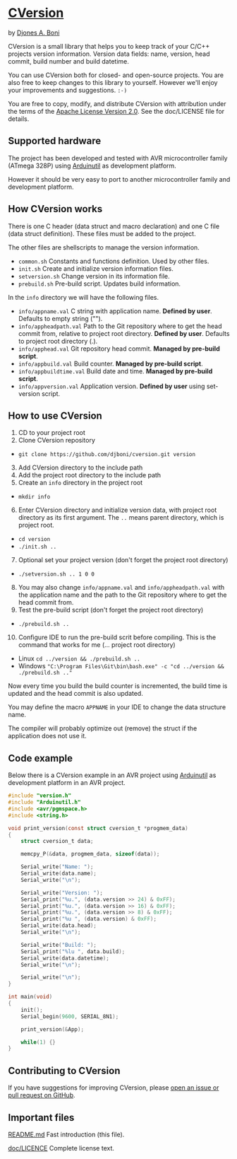 # [CVersion](https://github.com/djboni/cversion)

by [Djones A. Boni](https://twitter.com/djonesboni)


CVersion is a small library that helps you to keep track of your C/C++ projects
version information.
Version data fields: name, version, head commit, build number and build
datetime.

You can use CVersion both for closed- and open-source projects. You are also
free to keep changes to this library to yourself. However we'll enjoy your
improvements and suggestions. `:-)`

You are free to copy, modify, and distribute CVersion with attribution under
the terms of the
[Apache License Version 2.0](http://www.apache.org/licenses/LICENSE-2.0).
See the doc/LICENSE file for details.


## Supported hardware

The project has been developed and tested with AVR microcontroller family
(ATmega 328P) using [Arduinutil](https://github.com/djboni/arduinutil) as
development platform.

However it should be very easy to port to another microcontroller family and
development platform.


## How CVersion works

There is one C header (data struct and macro declaration) and one C file (data
struct definition). These files must be added to the project.

The other files are shellscripts to manage the version information.

* `common.sh` Constants and functions definition. Used by other files.
* `init.sh` Create and initialize version information files.
* `setversion.sh` Change version in its information file.
* `prebuild.sh` Pre-build script. Updates build information.

In the `info` directory we will have the following files.

* `info/appname.val` C string with application name. **Defined by user**. Defaults
to empty string ("").
* `info/appheadpath.val` Path to the Git repository where to get the head commit
from, relative to project root directory. **Defined by user**. Defaults to project
root directory (.).
* `info/apphead.val` Git repository head commit. **Managed by pre-build script**.
* `info/appbuild.val` Build counter. **Managed by pre-build script**.
* `info/appbuildtime.val` Build date and time. **Managed by pre-build script**.
* `info/appversion.val` Application version. **Defined by user** using set-version script.

## How to use CVersion

1. CD to your project root
2. Clone CVersion repository
* `git clone https://github.com/djboni/cversion.git version`
3. Add CVersion directory to the include path
4. Add the project root directory to the include path
5. Create an `info` directory in the project root
* `mkdir info`
6. Enter CVersion directory and initialize version data, with project root
directory as its first argument. The `..` means parent directory, which is
project root.
* `cd version`
* `./init.sh ..`
7. Optional set your project version (don't forget the project root directory)
* `./setversion.sh .. 1 0 0`
8. You may also change `info/appname.val` and `info/appheadpath.val` with the
application name and the path to the Git repository where to get the head commit
from.
9. Test the pre-build script (don't forget the project root directory)
* `./prebuild.sh ..`
10. Configure IDE to run the pre-build scrit before compiling. This is the
command that works for me (... project root directory)
* Linux `cd ../version && ./prebuild.sh ..`
* Windows `"C:\Program Files\Git\bin\bash.exe" -c "cd ../version && ./prebuild.sh .."`

Now every time you build the build counter is incremented, the build time is
updated and the head commit is also updated.

You may define the macro `APPNAME` in your IDE to change the data structure
name.

The compiler will probably optimize out (remove) the struct if the application
does not use it.

## Code example

Below there is a CVersion example in an AVR project using
[Arduinutil](https://github.com/djboni/arduinutil) as development platform in an
AVR project.

```c
#include "version.h"
#include "Arduinutil.h"
#include <avr/pgmspace.h>
#include <string.h>

void print_version(const struct cversion_t *progmem_data)
{
    struct cversion_t data;

    memcpy_P(&data, progmem_data, sizeof(data));

    Serial_write("Name: ");
    Serial_write(data.name);
    Serial_write("\n");

    Serial_write("Version: ");
    Serial_print("%u.", (data.version >> 24) & 0xFF);
    Serial_print("%u.", (data.version >> 16) & 0xFF);
    Serial_print("%u.", (data.version >> 8) & 0xFF);
    Serial_print("%u ", (data.version) & 0xFF);
    Serial_write(data.head);
    Serial_write("\n");

    Serial_write("Build: ");
    Serial_print("%lu ", data.build);
    Serial_write(data.datetime);
    Serial_write("\n");

    Serial_write("\n");
}

int main(void)
{
    init();
    Serial_begin(9600, SERIAL_8N1);

    print_version(&App);

    while(1) {}
}

```

## Contributing to CVersion

If you have suggestions for improving CVersion, please
[open an issue or pull request on GitHub](https://github.com/djboni/cversion).


## Important files

[README.md](https://github.com/djboni/cversion/blob/master/README.md)
Fast introduction (this file).

[doc/LICENCE](https://github.com/djboni/cversion/blob/master/doc/LICENSE)
Complete license text.
